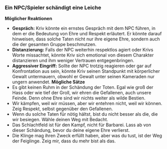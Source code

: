 ### Ein NPC/Spieler schändigt eine Leiche
**Möglicher Reaktionen**
- **Gespräch:** Kriv könnte ein ernstes Gespräch mit dem NPC führen, in dem er die Bedeutung von Ehre und Respekt erläutert. Er könnte darauf hinweisen, dass solche Taten nicht nur ihre eigene Ehre, sondern auch die der gesamten Gruppe beschmutzen.
- **Distanzierung:** Falls der NPC weiterhin respektlos agiert oder Krivs Worte missachtet, könnte Kriv sich emotional von diesem Charakter distanzieren und ihm weniger Vertrauen entgegenbringen.
- **Aggressiver Eingriff:** Sollte der NPC trotzig reagieren oder gar auf Konfrontation aus sein, könnte Kriv seinen Standpunkt mit körperlicher Gewalt untermauern, obwohl er Gewalt unter seinen Kameraden nur ungern anwendet.
**Mögliche Sätze**
- Es gibt keinen Ruhm in der Schändung der Toten. Egal wie groß der Hass oder wie tief der Groll, wir ehren die Gefallenen, auch unsere Feinde. Denn ohne Ehre sind wir nichts weiter als wilde Bestien.
- Wir kämpfen, weil wir müssen, aber wir entehren nicht, weil wir können. Zeig Respekt, selbst gegenüber den Gefallenen.
- Wenn du solche Taten für nötig hältst, bist du nicht besser als die, die wir besiegen. Wähle deinen Weg mit Bedacht.
- Das Schlachtfeld ist für den Kampf, nicht für Barbarei. Lass ab von dieser Schändung, bevor du deine eigene Ehre verlierst.
- Die Klinge mag ihren Zweck erfüllt haben, aber was du tust, ist der Weg der Feiglinge. Zeig mir, dass du mehr bist als das.